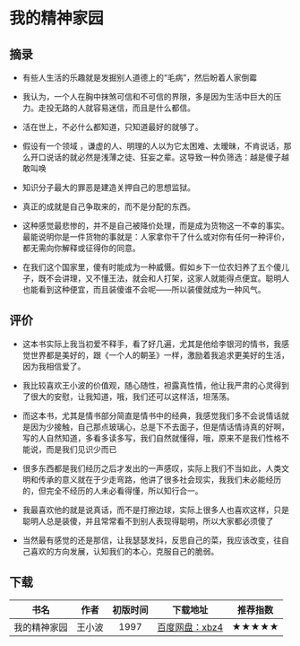 <!--
 * @Description: 我的精神家园
 * @Date: 2020-01-23 09:36:01
 * @LastEditors  : 关耳听风
 * @LastEditTime : 2020-01-23 11:15:55
 -->

# 我的精神家园

## 摘录

* 有些人生活的乐趣就是发掘别人道德上的“毛病”，然后盼着人家倒霉

* 我认为，一个人在胸中抹煞可信和不可信的界限，多是因为生活中巨大的压力。走投无路的人就容易迷信，而且是什么都信。

* 活在世上，不必什么都知道，只知道最好的就够了。

* 假设有一个领域 ，谦虚的人、明理的人以为它太困难、太暧昧，不肯说话，那么开口说话的就必然是浅薄之徒、狂妄之辈。这导致一种负筛选：越是傻子越敢叫唤

* 知识分子最大的罪恶是建造关押自己的思想监狱。

* 真正的成就是自己争取来的，而不是分配的东西。

* 这种感觉最悲惨的，并不是自己被降价处理，而是成为货物这一不幸的事实。最能说明你是一件货物的事就是：人家拿你干了什么或对你有任何一种评价，都无需向你解释或征得你的同意。

* 在我们这个国家里，傻有时能成为一种威慑。假如乡下一位农妇养了五个傻儿子，既不会讲理，又不懂王法，就会和人打架，这家人就能得点便宜。聪明人也能看到这种便宜，而且装傻谁不会呢——所以装傻就成为一种风气。

## 评价

* 这本书实际上我当初爱不释手，看了好几遍，尤其是他给李银河的情书，我感觉世界都是美好的，跟《一个人的朝圣》一样，激励着我追求更美好的生活，因为我相信爱了。

* 我比较喜欢王小波的价值观，随心随性，袒露真性情，他让我严肃的心灵得到了很大的安慰，让我知道，哦，我们还可以这样活，坦荡荡。

* 而这本书，尤其是情书部分简直是情书中的经典，我感觉我们多不会说情话就是因为少接触，自己那点玻璃心，总是下不去面子，但是情话情诗真的好啊，写的人自然知道，多看多读多写，我们自然就懂得，哦，原来不是我们性格不能说，而是我们见识少而已

* 很多东西都是我们经历之后才发出的一声感叹，实际上我们不当如此，人类文明和传承的意义就在于少走弯路，他讲了很多社会现实，我我们未必能经历的，但完全不经历的人未必看得懂，所以知行合一。

* 我最喜欢他的就是说真话，而不是打擦边球，实际上很多人也喜欢这样，只是聪明人总是装傻，并且常常看不到别人表现得聪明，所以大家都必须傻了

* 当然最有感觉的还是那信，让我瑟瑟发抖，反思自己的菜，我应该改变，往自己喜欢的方向发展，认知我们的本心，克服自己的脆弱。

## 下载

|书名|作者|初版时间|下载地址|推荐指数|
|:--:|:--:|:--:|:--:|:--:|
|我的精神家园|王小波|1997|[百度网盘：xbz4](https://pan.baidu.com/s/1x417VWT9L8HyRglssegyrA)|★★★★★|
